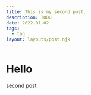 ```yaml
---
title: This is my second post.
description: TODO
date: 2022-01-02
tags:
  - tag
layout: layouts/post.njk
---
```


# Hello

second post
